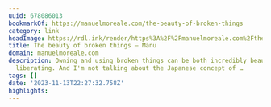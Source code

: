 ```yaml
---
uuid: 678086013
bookmarkOf: https://manuelmoreale.com/the-beauty-of-broken-things
category: link
headImage: https://rdl.ink/render/https%3A%2F%2Fmanuelmoreale.com%2Fthe-beauty-of-broken-things
title: The beauty of broken things – Manu
domain: manuelmoreale.com
description: Owning and using broken things can be both incredibly beautiful and extremely
  liberating. And I'm not talking about the Japanese concept of …
tags: []
date: '2023-11-13T22:27:32.758Z'
highlights:
---
```




